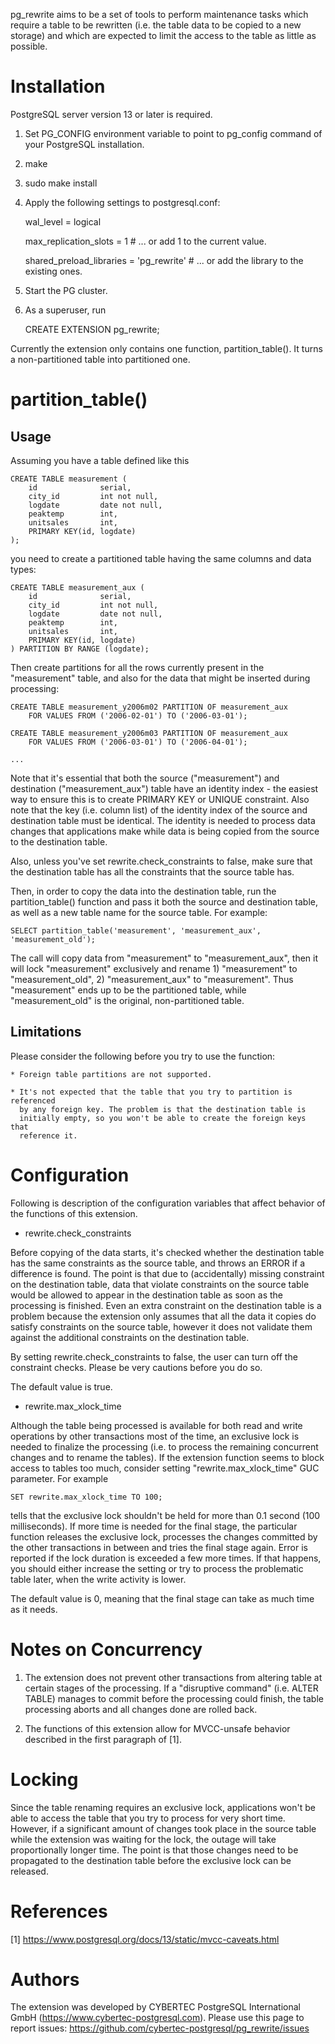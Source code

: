 pg_rewrite aims to be a set of tools to perform maintenance tasks which
require a table to be rewritten (i.e. the table data to be copied to a new
storage) and which are expected to limit the access to the table as little as
possible.


Installation
============

PostgreSQL server version 13 or later is required.

1. Set PG_CONFIG environment variable to point to pg_config command of your
   PostgreSQL installation.

2. make

3. sudo make install

4. Apply the following settings to postgresql.conf:

   wal_level = logical

   max_replication_slots = 1 # ... or add 1 to the current value.

   shared_preload_libraries = 'pg_rewrite' # ... or add the library to the existing ones.

5. Start the PG cluster.

6. As a superuser, run

   CREATE EXTENSION pg_rewrite;


Currently the extension only contains one function, partition_table(). It
turns a non-partitioned table into partitioned one.

partition_table()
=================

Usage
-----

Assuming you have a table defined like this

    CREATE TABLE measurement (
        id              serial,
        city_id         int not null,
        logdate         date not null,
        peaktemp        int,
        unitsales       int,
        PRIMARY KEY(id, logdate)
    );

you need to create a partitioned table having the same columns and data types:

    CREATE TABLE measurement_aux (
        id              serial,
        city_id         int not null,
        logdate         date not null,
        peaktemp        int,
        unitsales       int,
        PRIMARY KEY(id, logdate)
    ) PARTITION BY RANGE (logdate);

Then create partitions for all the rows currently present in the "measurement"
table, and also for the data that might be inserted during processing:

    CREATE TABLE measurement_y2006m02 PARTITION OF measurement_aux
        FOR VALUES FROM ('2006-02-01') TO ('2006-03-01');

    CREATE TABLE measurement_y2006m03 PARTITION OF measurement_aux
        FOR VALUES FROM ('2006-03-01') TO ('2006-04-01');

    ...

Note that it's essential that both the source ("measurement") and destination
("measurement_aux") table have an identity index - the easiest way to ensure
this is to create PRIMARY KEY or UNIQUE constraint. Also note that the key
(i.e. column list) of the identity index of the source and destination table
must be identical. The identity is needed to process data changes that
applications make while data is being copied from the source to the
destination table.

Also, unless you've set rewrite.check_constraints to false, make sure that
the destination table has all the constraints that the source table has.

Then, in order to copy the data into the destination table, run the
partition_table() function and pass it both the source and destination table,
as well as a new table name for the source table. For example:

    SELECT partition_table('measurement', 'measurement_aux', 'measurement_old');

The call will copy data from "measurement" to "measurement_aux", then it will
lock "measurement" exclusively and rename 1) "measurement" to
"measurement_old", 2) "measurement_aux" to "measurement". Thus "measurement"
ends up to be the partitioned table, while "measurement_old" is the original,
non-partitioned table.


Limitations
-----------

Please consider the following before you try to use the function:

    * Foreign table partitions are not supported.

    * It's not expected that the table that you try to partition is referenced
      by any foreign key. The problem is that the destination table is
      initially empty, so you won't be able to create the foreign keys that
      reference it.


Configuration
=============

Following is description of the configuration variables that affect behavior
of the functions of this extension.

* rewrite.check_constraints

Before copying of the data starts, it's checked whether the destination table
has the same constraints as the source table, and throws an ERROR if a
difference is found. The point is that due to (accidentally) missing
constraint on the destination table, data that violate constraints on the
source table would be allowed to appear in the destination table as soon as
the processing is finished. Even an extra constraint on the destination table
is a problem because the extension only assumes that all the data it copies do
satisfy constraints on the source table, however it does not validate them
against the additional constraints on the destination table.

By setting rewrite.check_constraints to false, the user can turn off the
constraint checks. Please be very cautions before you do so.

The default value is true.

* rewrite.max_xlock_time

Although the table being processed is available for both read and write
operations by other transactions most of the time, an exclusive lock is needed
to finalize the processing (i.e. to process the remaining concurrent changes
and to rename the tables). If the extension function seems to block access to
tables too much, consider setting "rewrite.max_xlock_time" GUC parameter. For
example

	SET rewrite.max_xlock_time TO 100;

tells that the exclusive lock shouldn't be held for more than 0.1 second (100
milliseconds). If more time is needed for the final stage, the particular
function releases the exclusive lock, processes the changes committed by the
other transactions in between and tries the final stage again. Error is
reported if the lock duration is exceeded a few more times. If that happens,
you should either increase the setting or try to process the problematic table
later, when the write activity is lower.

The default value is 0, meaning that the final stage can take as much time as
it needs.


Notes on Concurrency
====================

1. The extension does not prevent other transactions from altering table at
certain stages of the processing. If a "disruptive command" (i.e. ALTER TABLE)
manages to commit before the processing could finish, the table processing
aborts and all changes done are rolled back.

2. The functions of this extension allow for MVCC-unsafe behavior described in
the first paragraph of [1].


Locking
=======

Since the table renaming requires an exclusive lock, applications won't be
able to access the table that you try to process for very short time. However,
if a significant amount of changes took place in the source table while the
extension was waiting for the lock, the outage will take proportionally longer
time. The point is that those changes need to be propagated to the destination
table before the exclusive lock can be released.


References
==========

[1] https://www.postgresql.org/docs/13/static/mvcc-caveats.html

Authors
=======

The extension was developed by CYBERTEC PostgreSQL International GmbH
(https://www.cybertec-postgresql.com). Please use this page to report issues:
https://github.com/cybertec-postgresql/pg_rewrite/issues
